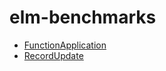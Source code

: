 # elm-benchmarks

- [FunctionApplication](https://harmboschloo.github.io/elm-benchmarks/build/FunctionApplication.html)
- [RecordUpdate](https://harmboschloo.github.io/elm-benchmarks/build/RecordUpdate.html)
